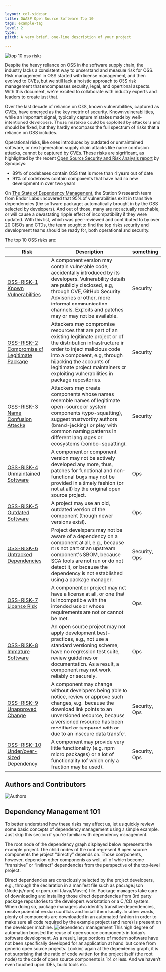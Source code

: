 ```yaml
---

layout: col-sidebar
title: OWASP Open Source Software Top 10
tags: example-tag
level: 2
type: 
pitch: A very brief, one-line description of your project

---
```


![top 10 oss risks](https://uploads-ssl.webflow.com/656eaf5c6da3527caf362363/65cc002b9f2f0a2f881be5ee_owasp.png)

Despite the heavy reliance on OSS in the software supply chain, the industry lacks a consistent way to understand and measure risk for OSS. Risk management in OSS started with license management, and then evolved to CVEs, but we still lack a holistic approach to OSS risk management that encompasses security, legal, and opertional aspects. With this document, we're excited to collaborate with industry experts and leaders to create just that. 

Over the last decade of reliance on OSS, known vulnerabilities, captured as CVEs, have emerged as the key metric of security. Known vulnerabilities, while an important signal, typically capture mistakes made by well-intentioned developers. These mistakes could be exploited by attackers and should be fixed, but they hardly encompass the full spectrum of risks that a reliance on OSS includes. 

Operational risks, like ones introduced by outdated or unmaintained software, or next-generation supply chain attacks like name confusion attacks, cannot be captured by CVEs. These risks are significant, as highlighted by the recent [Open Source Security and Risk Analysis report](https://www.synopsys.com/content/dam/synopsys/sig-assets/reports/rep-ossra-2023.pdf) by Synopsys:

- 89% of codebases contain OSS that is more than 4 years out of date
- 91% of codebases contain components that have had no new development in over two years

On [The State of Dependency Management](https://endorlabs.webflow.io/learn/state-of-dependency-management), the Station 9 research team from Endor Labs uncovered that 95% of vulnerabilities exist in transitive dependencies (the software packages automatically brought in by the OSS selected by developers). And out of those, many are not actually reachable, or will cause a devastating ripple effect of incompatibility if they were updated. With this list, which was peer-reviewed and contributed to by over 20 CISOs and CTOs, the team sought to find the top risks security and development teams should be ready for, both operational and security. 

The top 10 OSS risks are:

| Risk    | Description | something |
| -------- | ------- |---|
| [OSS-RISK-1 Known Vulnerabilities](./0-1-risks/OSS1-Known-Vulnerabilities.md)	  | A component version may contain vulnerable code, accidentally introduced by its developers. Vulnerability details are publicly disclosed, e.g, through CVE, GitHub Security Advisories or other, more informal communication channels. Exploits and patches may or may not be available.	    |Security|
| [OSS-RISK-2 Compromise of Legitimate Package](./0-1-risks/OSS2-Compromise-Legitimate-Package.md)	 | Attackers may compromise resources that are part of an existing legitimate project or of the distribution infrastructure in order to inject malicious code into a component, e.g, through hijacking the accounts of legitimate project maintainers or exploiting vulnerabilities in package repositories.	     |Security|
| [OSS-RISK-3 Name Confusion Attacks](./0-1-risks/OSS3-Name-Confusion-Attack.md)	    | Attackers may create components whose names resemble names of legitimate open-source or system components (typo-squatting), suggest trustworthy authors (brand-jacking) or play with common naming patterns in different languages or ecosystems (combo-squatting).	    |Security|
| [OSS-RISK-4 Unmaintained Software](./0-1-risks/OSS4-Unmaintained-Software.md)	    | A component or component version may not be actively developed any more, thus, patches for functional and non-functional bugs may not be provided in a timely fashion (or not at all) by the original open source project.	    |Ops|
| [OSS-RISK-5 Outdated Software](./0-1-risks/OSS5-Outdated-Software.md)	    | A project may use an old, outdated version of the component (though newer versions exist).	    |Ops|
| [OSS-RISK-6 Untracked Dependencies](./0-1-risks/OSS6-Untracked-Dependencies.md)	    | Project developers may not be aware of a dependency on a component at all, e.g., because it is not part of an upstream component's SBOM, because SCA tools are not run or do not detect it, or because the dependency is not established using a package manager.	    |Security, Ops|
| [OSS-RISK-7 License Risk](./0-1-risks/OSS7-License-Regulatory-Risks.md)		    | A component or project may not have a license at all, or one that is incompatible with the intended use or whose requirements are not or cannot be met.	    |Ops|
| [OSS-RISK-8 Immature Software](./0-1-risks/OSS8-Immature-Software.md)		    | An open source project may not apply development best-practices, e.g., not use a standard versioning scheme, have no regression test suite, review guidelines or documentation. As a result, a component may not work reliably or securely.	    |Ops|
| [OSS-RISK-9 Unapproved Change](./0-1-risks/OSS9-Unapproved-Change.md) | A component may change without developers being able to notice, review or approve such changes, e.g., because the download link points to an unversioned resource, because a versioned resource has been modified or tampered with or due to an insecure data transfer.	    |Security, Ops|
| [OSS-RISK-10 Under/over-sized Dependency](./0-1-risks/OSS10-UnderOversized-Dependency.md)		    | A component may provide very little functionality (e.g. npm micro packages) or a lot of functionality (of which only a fraction may be used).	    |Security, Ops|

## Authors and Contributors
![Authors](https://assets-global.website-files.com/6574c9e538a34feac8cec013/65bead00803e405540ee1711_63fe9397e0e9522788307ec1_Screenshot%25202023-02-28%2520at%25203.51.37%2520PM.png)

## Dependency Management 101
To better understand how these risks may affect us, let us quickly review some basic concepts of dependency management using a simple example. Just skip this section if you’re familiar with dependency management.

The root node of the dependency graph displayed below represents the example project. The child nodes of the root represent 9 open source components the project “directly” depends on. Those components, however, depend on other components as well, all of which become “transitive” or “indirect” dependencies from the perspective of the top-level project.

Direct dependencies are consciously selected by the project developers, e.g., through the declaration in a manifest file such as package.json (Node.js/npm) or pom.xml (Java/Maven) file. Package managers take care of downloading and installing those direct dependencies from 3rd party package repositories to the developers workstation or a CI/CD system. When doing so, package managers also identify transitive dependencies, resolve potential version conflicts and install them locally. In other words, plenty of components are downloaded in an automated fashion in order to make sure all code required by the example project (and more) is present on the developer machine.
![dependency management](https://assets-global.website-files.com/6574c9e538a34feac8cec013/65bead00803e405540ee171b_63fe92d1c33d5b05cc2c6230_LzJxmbByCB9JLF_BXzxj_p8m2CnDZe0Xkk07Q06KTyV2zgaCdIaNc6AkU7gd8klHAJykYTcDAU8xDnRh7lBUtBQ0eVBGDV_dPyC_lK8fzOUdq33GtEI7NA9B_Q0-Xhw8MgocdVsyuuB9z7WiWv3_Mok.png)
This high degree of automation boosted the reuse of open source components in today’s software development. As a result, large portions of modern software have not been specifically developed for an application at hand, but come from generic open source projects. Looking again at the dependency graph, it is not surprising that the ratio of code written for the project itself (the root node) to the code of open source components is 1:4 or less. And we haven’t even touched upon IDEs, build tools etc.
